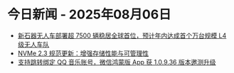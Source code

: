 # 今日新闻 - 2025年08月06日
- [新石器无人车部署超 7500 辆稳居全球首位，预计年内达成首个万台规模 L4 级无人车队](https://www.ithome.com/0/873/290.htm)
- [NVMe 2.3 规范更新：增强存储性能与可管理性](https://www.ithome.com/0/873/289.htm)
- [支持跳转绑定 QQ 音乐账号，微信鸿蒙版 App 获 1.0.9.36 版本邀测升级](https://www.ithome.com/0/873/288.htm)
